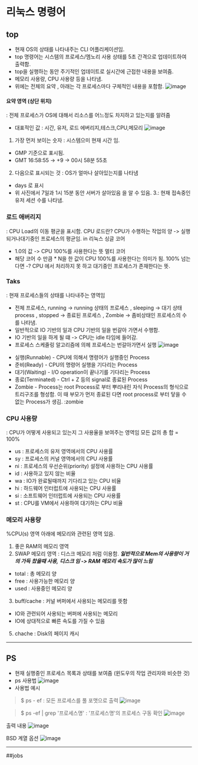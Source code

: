 # 리눅스 명령어

## top
* 현재 OS의 상태를 나타내주는 CLI 어플리케이션임.
* top 명령어는 시스템의 프로세스/멤노리 사용 상태를 5초 간격으로 업데이트하여 출력함.
* top을 실행하는 동안 주기적인 업데이트로 실시간에 근접한 내용을 보여줌.
* 메모리 사용량, CPU 사용량 등을 나타냄.
* 위에는 전체의 요약 , 아래는 각 프로세스마다 구체적인 내용을 포함함.
 ![image](https://github.com/tmdqlsdl/20233163/assets/133830068/240b9d53-4126-46da-8066-f026d850af1b)


#### 요약 영역 (상단 위치)
: 전체 프로세스가 OS에 대해서 리소스를 어느정도 차지하고 있는지를 알려줌
- 대표적인 값 : 시간, 유저, 로드 에버리지,테스크,CPU,메모리
![image](https://github.com/tmdqlsdl/20233163/assets/133830068/0b9d2821-c5fd-46c3-a4a3-f85f72134496)  
1. 가장 먼저 보이는 숫자 : 시스템으미 현재 시간 임. 
 * GMP 기준으로 표시됨.
 * GMT 16:58:55 -> +9 -> 00시 58분 55초 
2. 다음으로 표시되는 것 : OS가 얼마나 살아있는지를 나타냄
 * days 로 표시
 * 위 사진에서 7일과 1시 15분 동안 서버가 살아있음 을 알 수 있음.
3.: 현재 접속중인 유저 세션 수를 나타냄.

### 로드 애버리지
: CPU Load의 이동 평균을 표시함.
CPU 로드란? CPU가 수행하는 작업의 양 -> 실행되거나대기중인 프로세스의 평균임. in 리눅스
싱글 코어 
* 1.0의 값 -> CPU 100%를 사용한다는 뜻
멀티 코어
* 해당 코어 수 만큼 * N을 한 값이 CPU 100%를 사용한다는 의미가 됨.
100% 넘는다면 -? CPU 에서 처리하지 못 하고 대기중인 프로세스가 존재한다는 뜻.

### Taks
: 현재 프로세스들의 상태를 나타내주는 영역임
  - 전체 프로세스, running -> running 상태의 프로세스 , sleeping -> 대기 상태 process , stopped -> 종료된 프로세스 ,   Zombie -> 좀비상태인 프로세스의 수  를 나타냄.
  - 일반적으로 IO 기반의 일과 CPU 기반의 일을 번갈아 가면서 수행함.
  - IO 기반의 일을 하게 될 떄 -> CPU는 idle 타임에 들어감.
  - 프로세스 스케줄링 알고리즘에 의헤 프로세스는 번갈아가면서 실행
  ![image](https://github.com/tmdqlsdl/20233163/assets/133830068/5fdb0193-ecc6-4282-909f-175caf760738)
  * 실행(Runnable) - CPU에 의해서 명령어가 실행중인 Process
  * 준비(Ready) - CPU의 명령어 실행을 기다리는 Process
  * 대기(Waiting) - I/O operation이 끝나기를 기다리는 Process
  * 종료(Terminated) - Ctrl + Z 등의 signal로 종료된 Process
  * Zombie - Process는 root Process로 부터 뿌리내린 자식 Process의 형식으로 트리구조를 형성함. 이 때 부모가 먼저 종료된 다면 root process로 부터 닿을 수 없는 Process가 생김. :zombie 

### CPU 사용량
: CPU가 어떻게 사용되고 있는지 그 사용율을 보여주는 영역임
모든 값의 총 합 = 100% 
 * us : 프로세스의 유저 영역에서의 CPU 사용률
 * sy : 프로세스의 커널 영역에서의 CPU 사용률
 * ni : 프로세스의 우선순위(priority) 설정에 사용하는 CPU 사용률
 * id : 사용하고 있지 않는 비율
 * wa : IO가 완료될때까지 기다리고 있는 CPU 비율
 * hi : 하드웨어 인터럽트에 사용되는 CPU 사용률
 * si : 소프트웨어 인터럽트에 사용되는 CPU 사용률
 * st : CPU를 VM에서 사용하여 대기하는 CPU 비율
 
### 메모리 사용량
%CPU(s) 영역 아래에 메모리와 관련된 영역 있음.
1. 좋은 RAM의 메모리 영역 
2. SWAP 메모리 영역 : 디스크 메모리 처럼 이용함.
 ***일반적으로 Mem의 사용량이 거의 가득 찼을때 사용,***
 ***디스크 임 -> RAM 메모리 속도가 많이 느림***
* total : 총 메모리 양
* free : 사용가능한 메모리 양
* used : 사용중인 메모리 양
3. buff/cache : 커널 버퍼에서 사용되는 메모리를 뜻함
 * IO와 관련되어 사용되는 버퍼에 사용되는 메모리
 * IO에 상대적으로 빠른 속도를 가질 수 있음
5. chache : Disk의 페이지 캐시

---
## PS
* 현재 실행중인 프로세스 목록과 상태를 보여줌 (윈도우의 작업 관리자와 비슷한 것)
* ps 사용법
![image](https://github.com/tmdqlsdl/20233163/assets/133830068/0fc28154-7f48-4631-b181-59e6cd7ec71c)
* 사용법 예시
 >$ ps - ef : 모든 프로세스를 풀 포맷으로 출력
![image](https://github.com/tmdqlsdl/20233163/assets/133830068/f2e28692-938c-4306-bed1-45ffeb20474a)

>$ ps -ef | grep '프로세스명' : '프로세스명'의 프로세스 구동 확인
![image](https://github.com/tmdqlsdl/20233163/assets/133830068/54db4500-c935-43a0-94a8-fbc1c11c3fa0)

출력 내용
![image](https://github.com/tmdqlsdl/20233163/assets/133830068/ed2f346d-8698-4fe8-8b52-9c7330097139)

BSD 계열 옵션
![image](https://github.com/tmdqlsdl/20233163/assets/133830068/0f8aee73-34b6-4c34-afee-cf860e30ca1d)

---
##jobs














